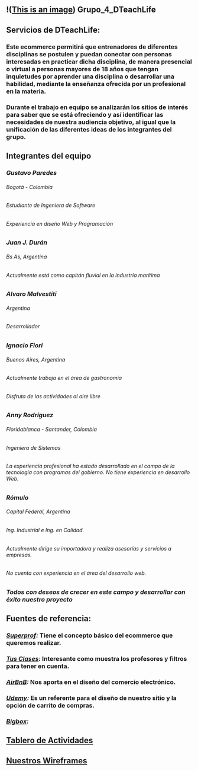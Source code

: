 ## !([This is an image](https://www.freepik.com/free-icon/dumbbell_14820235.htm#query=pesas&position=3&from_view=search#position=3&query=pesas)) Grupo_4_DTeachLife
## Servicios de DTeachLife:
### Este ecommerce permitirá que entrenadores de diferentes disciplinas se postulen y puedan conectar con personas interesadas en practicar dicha disciplina, de manera presencial o virtual a personas mayores de 18 años que tengan inquietudes por aprender una disciplina o desarrollar una habilidad, mediante la enseñanza ofrecida por un profesional en la materia. 
### Durante el trabajo en equipo se analizarán los sitios de interés para saber que se está ofreciendo y así identificar las necesidades de nuestra audiencia objetivo, al igual que la unificación de las diferentes ideas de los integrantes del grupo.
##	Integrantes del equipo
### *Gustavo Paredes*
###### Bogotá - Colombia
###### Estudiante de Ingeniera de Software
###### Experiencia en diseño Web y Programación
### *Juan J. Durán*
###### Bs As, Argentina
###### Actualmente está como capitán fluvial en la industría marítima
### *Alvaro Malvestiti*
###### Argentina
###### Desarrollador
### *Ignacio Fiori*
###### Buenos Aires, Argentina
###### Actualmente trabaja en el área de gastronomía
###### Disfruta de las actividades al aire libre
### *Anny Rodríguez*
###### Floridablanca - Santander, Colombia
###### Ingeniera de Sistemas
###### La experiencia profesional ha estado desarrollado en el campo de la tecnología con programas del gobierno.  No tiene experiencia en desarrollo Web.
### *Rómulo*
###### Capital Federal, Argentina
###### Ing. Industrial e Ing. en Calidad.
###### Actualmente dirige su importadora y realiza asesorías y servicios a empresas.
###### No cuenta con experiencia en el área del desarrollo web. 
### *Todos con deseos de crecer en este campo y desarrollar con éxito nuestro proyecto*
## Fuentes de referencia:
### *[Superprof](https://www.superprof.com/):* Tiene el concepto básico del ecommerce que queremos realizar.
### *[Tus Clases](https://www.tusclases.com.ar/):* Interesante como muestra los profesores y filtros para tener en cuenta.
### *[AirBnB](https://www.airbnb.com/):* Nos aporta en el diseño del comercio electrónico.
### *[Udemy](https://www.udemy.com/):* Es un referente para el diseño de nuestro sitio y la opción de carrito de compras.
### *[Bigbox](https://www.bigbox.com.ar/):*
## [Tablero de Actividades](https://amalvestiti.atlassian.net/jira/software/projects/DTEC/boards/3/roadmap?selectedIssue=DTEC-7)
## [Nuestros Wireframes](https://wireframe.cc/pro/pp/d9f81498d585393)
